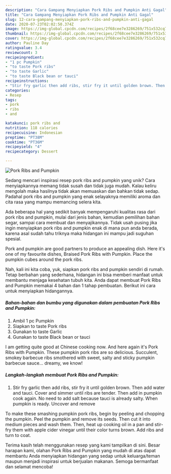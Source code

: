 ```yaml
---
description: "Cara Gampang Menyiapkan Pork Ribs and Pumpkin Anti Gagal"
title: "Cara Gampang Menyiapkan Pork Ribs and Pumpkin Anti Gagal"
slug: 12-cara-gampang-menyiapkan-pork-ribs-and-pumpkin-anti-gagal
date: 2020-07-23T02:02:50.374Z
image: https://img-global.cpcdn.com/recipes/2f68cee7e3286269/751x532cq70/pork-ribs-and-pumpkin-recipe-main-photo.jpg
thumbnail: https://img-global.cpcdn.com/recipes/2f68cee7e3286269/751x532cq70/pork-ribs-and-pumpkin-recipe-main-photo.jpg
cover: https://img-global.cpcdn.com/recipes/2f68cee7e3286269/751x532cq70/pork-ribs-and-pumpkin-recipe-main-photo.jpg
author: Pauline Day
ratingvalue: 3.4
reviewcount: 3
recipeingredient:
- "1 pc Pumpkin"
- "to taste Pork ribs"
- "to taste Garlic"
- "to taste Black bean or tauci"
recipeinstructions:
- "Stir fry garlic then add ribs, stir fry it until golden brown. Then add water and tauci. Cover and simmer until ribs are tender. Then add in pumpkin cook again. No need to add salt because tauci is already salty. When pumpkin is ready. Uncover and remove"
categories:
- Resep
tags:
- pork
- ribs
- and

katakunci: pork ribs and 
nutrition: 118 calories
recipecuisine: Indonesian
preptime: "PT38M"
cooktime: "PT36M"
recipeyield: "4"
recipecategory: Dessert

---
```



![Pork Ribs and Pumpkin](https://img-global.cpcdn.com/recipes/2f68cee7e3286269/751x532cq70/pork-ribs-and-pumpkin-recipe-main-photo.jpg)

Sedang mencari inspirasi resep pork ribs and pumpkin yang unik? Cara menyiapkannya memang tidak susah dan tidak juga mudah. Kalau keliru mengolah maka hasilnya tidak akan memuaskan dan bahkan tidak sedap. Padahal pork ribs and pumpkin yang enak selayaknya memiliki aroma dan cita rasa yang mampu memancing selera kita.

Ada beberapa hal yang sedikit banyak mempengaruhi kualitas rasa dari pork ribs and pumpkin, mulai dari jenis bahan, kemudian pemilihan bahan segar, sampai cara membuat dan menyajikannya. Tidak usah pusing jika ingin menyiapkan pork ribs and pumpkin enak di mana pun anda berada, karena asal sudah tahu triknya maka hidangan ini mampu jadi suguhan spesial.

Pork and pumpkin are good partners to produce an appealing dish. Here it&#39;s one of my favourite dishes, Braised Pork Ribs with Pumpkin. Place the pumpkin cubes around the pork ribs.


Nah, kali ini kita coba, yuk, siapkan pork ribs and pumpkin sendiri di rumah. Tetap berbahan yang sederhana, hidangan ini bisa memberi manfaat untuk membantu menjaga kesehatan tubuh kita. Anda dapat membuat Pork Ribs and Pumpkin memakai 4 bahan dan 1 tahap pembuatan. Berikut ini cara untuk menyiapkan hidangannya.

<!--inarticleads1-->

##### Bahan-bahan dan bumbu yang digunakan dalam pembuatan Pork Ribs and Pumpkin:

1. Ambil 1 pc Pumpkin
1. Siapkan to taste Pork ribs
1. Gunakan to taste Garlic
1. Gunakan to taste Black bean or tauci


I am getting quite good at Chinese cooking now. And here again it&#39;s Pork Ribs with Pumpkin. These pumpkin pork ribs are so delicious. Succulent, smokey barbecue ribs smothered with sweet, salty and sticky pumpkin barbecue sauce… dreamy, we know! 

<!--inarticleads2-->

##### Langkah-langkah membuat Pork Ribs and Pumpkin:

1. Stir fry garlic then add ribs, stir fry it until golden brown. Then add water and tauci. Cover and simmer until ribs are tender. Then add in pumpkin cook again. No need to add salt because tauci is already salty. When pumpkin is ready. Uncover and remove


To make these smashing pumpkin pork ribs, begin by peeling and chopping the pumpkin. Peel the pumpkin and remove its seeds. Then cut it into medium pieces and wash them. Then, heat up cooking oil in a pan and stir-fry them with apple cider vinegar until their color turns brown. Add ribs and turn to coat. 

Terima kasih telah menggunakan resep yang kami tampilkan di sini. Besar harapan kami, olahan Pork Ribs and Pumpkin yang mudah di atas dapat membantu Anda menyiapkan hidangan yang sedap untuk keluarga/teman maupun menjadi inspirasi untuk berjualan makanan. Semoga bermanfaat dan selamat mencoba!
